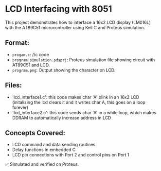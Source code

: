 # LCD Interfacing with 8051

This project demonstrates how to interface a 16x2 LCD display (LM016L) with the AT89C51 microcontroller using Keil C and Proteus simulation.

## Format:
- `progam.c`: //c code
- `program_simulation.pdsprj`: Proteus simulation file showing circuit with AT89C51 and LCD.
- `program.png`: Output showing the character on LCD.
  
## Files:
- 'lcd_interface1.c': this code makes char 'A' blink in an 16x2 LCD (initalizing the lcd clears it and it writes char A, this goes on a loop forever)
- 'lcd_interface2.c': this code sends char 'A' in a while loop, which makes DDRAM to automatically increase address in LCD
## Concepts Covered:
- LCD command and data sending routines
- Delay functions in embedded C
- LCD pin connections with Port 2 and control pins on Port 1

✅ Simulated and verified on Proteus.
